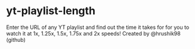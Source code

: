 # yt-playlist-length
Enter the URL of any YT playlist and find out the time it takes for for you to watch it at 1x, 1.25x, 1.5x, 1.75x and 2x speeds! Created by @hrushik98 (github)
